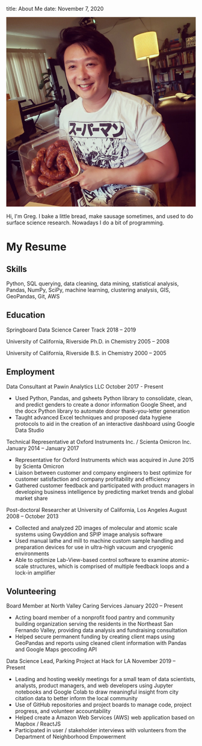 title: About Me
date: November 7, 2020

![Me](/images/5E2B0435-D1B7-4437-B2DD-728E446B9BD6.jpg)

Hi, I'm Greg. I bake a little bread, make sausage sometimes, and used to do surface science research. Nowadays I do a bit of programming. 

# My Resume

## **Skills**

Python, SQL querying, data cleaning, data mining, statistical analysis, Pandas, NumPy, SciPy, machine learning, clustering analysis, GIS, GeoPandas, Git, AWS

## **Education**

Springboard Data Science Career Track 2018 – 2019

University of California, Riverside Ph.D. in Chemistry 2005 – 2008

University of California, Riverside B.S. in Chemistry 2000 – 2005

## **Employment**

Data Consultant at Pawin Analytics LLC October 2017 - Present

- Used Python, Pandas, and gsheets Python library to consolidate, clean, and predict genders to create a donor information Google Sheet, and the docx Python library to automate donor thank-you-letter generation
- Taught advanced Excel techniques and proposed data hygiene protocols to aid in the creation of an interactive dashboard using Google Data Studio

Technical Representative at Oxford Instruments Inc. / Scienta Omicron Inc. January 2014 – January 2017

- Representative for Oxford Instruments which was acquired in June 2015 by Scienta Omicron
- Liaison between customer and company engineers to best optimize for customer satisfaction and company profitability and efficiency
- Gathered customer feedback and participated with product managers in developing business intelligence by predicting market trends and global market share

Post-doctoral Researcher at University of California, Los Angeles August 2008 – October 2013

- Collected and analyzed 2D images of molecular and atomic scale systems using Gwyddion and SPIP image analysis software
- Used manual lathe and mill to machine custom sample handling and preparation devices for use in ultra-high vacuum and cryogenic environments
- Able to optimize Lab-View-based control software to examine atomic-scale structures, which is comprised of multiple feedback loops and a lock-in amplifier

## **Volunteering**

Board Member at North Valley Caring Services January 2020 – Present

- Acting board member of a nonprofit food pantry and community building organization serving the residents in the Northeast San Fernando Valley, providing data analysis and fundraising consultation
- Helped secure permanent funding by creating client maps using GeoPandas and reports using cleaned client information with Pandas and Google Maps geocoding API

Data Science Lead, Parking Project at Hack for LA November 2019 – Present

- Leading and hosting weekly meetings for a small team of data scientists, analysts, product managers, and web developers using Jupyter notebooks and Google Colab to draw meaningful insight from city citation data to better inform the local community
- Use of GitHub repositories and project boards to manage code, project progress, and volunteer accountability
- Helped create a Amazon Web Services (AWS) web application based on Mapbox / ReactJS
- Participated in user / stakeholder interviews with volunteers from the Department of Neighborhood Empowerment
